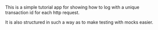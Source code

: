 This is a simple tutorial app for showing how to log with a unique transaction id for each http request. 

It is also structured in such a way as to make testing with mocks easier. 
